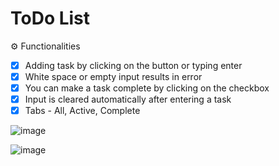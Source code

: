 # ToDo List

⚙️ Functionalities
- [x] Adding task by clicking on the button or typing enter
- [x] White space or empty input results in error
- [x] You can make a task complete by clicking on the checkbox
- [x] Input is cleared automatically after entering a task
- [x] Tabs - All, Active, Complete 

![image](https://github.com/rafaelabou1999/toDo-Js/assets/120579642/6f7a136a-6f4d-4538-a7ec-123275d0b7e6)

![image](https://github.com/rafaelabou1999/toDo-Js/assets/120579642/7796d1c8-7a9a-4507-b1f7-331ef1fd00ae)
